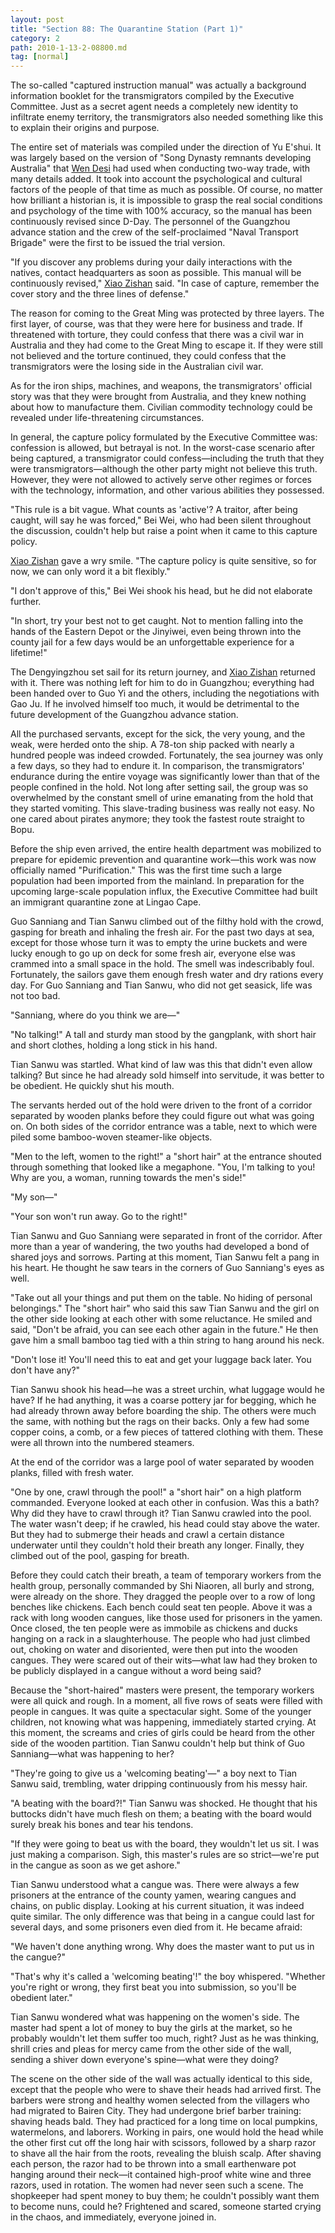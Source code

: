 ```yaml
---
layout: post
title: "Section 88: The Quarantine Station (Part 1)"
category: 2
path: 2010-1-13-2-08800.md
tag: [normal]
---
```


The so-called "captured instruction manual" was actually a background information booklet for the transmigrators compiled by the Executive Committee. Just as a secret agent needs a completely new identity to infiltrate enemy territory, the transmigrators also needed something like this to explain their origins and purpose.

The entire set of materials was compiled under the direction of Yu E'shui. It was largely based on the version of "Song Dynasty remnants developing Australia" that [Wen Desi][y002] had used when conducting two-way trade, with many details added. It took into account the psychological and cultural factors of the people of that time as much as possible. Of course, no matter how brilliant a historian is, it is impossible to grasp the real social conditions and psychology of the time with 100% accuracy, so the manual has been continuously revised since D-Day. The personnel of the Guangzhou advance station and the crew of the self-proclaimed "Naval Transport Brigade" were the first to be issued the trial version.

"If you discover any problems during your daily interactions with the natives, contact headquarters as soon as possible. This manual will be continuously revised," [Xiao Zishan][y001] said. "In case of capture, remember the cover story and the three lines of defense."

The reason for coming to the Great Ming was protected by three layers. The first layer, of course, was that they were here for business and trade. If threatened with torture, they could confess that there was a civil war in Australia and they had come to the Great Ming to escape it. If they were still not believed and the torture continued, they could confess that the transmigrators were the losing side in the Australian civil war.

As for the iron ships, machines, and weapons, the transmigrators' official story was that they were brought from Australia, and they knew nothing about how to manufacture them. Civilian commodity technology could be revealed under life-threatening circumstances.

In general, the capture policy formulated by the Executive Committee was: confession is allowed, but betrayal is not. In the worst-case scenario after being captured, a transmigrator could confess—including the truth that they were transmigrators—although the other party might not believe this truth. However, they were not allowed to actively serve other regimes or forces with the technology, information, and other various abilities they possessed.

"This rule is a bit vague. What counts as 'active'? A traitor, after being caught, will say he was forced," Bei Wei, who had been silent throughout the discussion, couldn't help but raise a point when it came to this capture policy.

[Xiao Zishan][y001] gave a wry smile. "The capture policy is quite sensitive, so for now, we can only word it a bit flexibly."

"I don't approve of this," Bei Wei shook his head, but he did not elaborate further.

"In short, try your best not to get caught. Not to mention falling into the hands of the Eastern Depot or the Jinyiwei, even being thrown into the county jail for a few days would be an unforgettable experience for a lifetime!"

The Dengyingzhou set sail for its return journey, and [Xiao Zishan][y001] returned with it. There was nothing left for him to do in Guangzhou; everything had been handed over to Guo Yi and the others, including the negotiations with Gao Ju. If he involved himself too much, it would be detrimental to the future development of the Guangzhou advance station.

All the purchased servants, except for the sick, the very young, and the weak, were herded onto the ship. A 78-ton ship packed with nearly a hundred people was indeed crowded. Fortunately, the sea journey was only a few days, so they had to endure it. In comparison, the transmigrators' endurance during the entire voyage was significantly lower than that of the people confined in the hold. Not long after setting sail, the group was so overwhelmed by the constant smell of urine emanating from the hold that they started vomiting. This slave-trading business was really not easy. No one cared about pirates anymore; they took the fastest route straight to Bopu.

Before the ship even arrived, the entire health department was mobilized to prepare for epidemic prevention and quarantine work—this work was now officially named "Purification." This was the first time such a large population had been imported from the mainland. In preparation for the upcoming large-scale population influx, the Executive Committee had built an immigrant quarantine zone at Lingao Cape.

Guo Sanniang and Tian Sanwu climbed out of the filthy hold with the crowd, gasping for breath and inhaling the fresh air. For the past two days at sea, except for those whose turn it was to empty the urine buckets and were lucky enough to go up on deck for some fresh air, everyone else was crammed into a small space in the hold. The smell was indescribably foul. Fortunately, the sailors gave them enough fresh water and dry rations every day. For Guo Sanniang and Tian Sanwu, who did not get seasick, life was not too bad.

"Sanniang, where do you think we are—"

"No talking!" A tall and sturdy man stood by the gangplank, with short hair and short clothes, holding a long stick in his hand.

Tian Sanwu was startled. What kind of law was this that didn't even allow talking? But since he had already sold himself into servitude, it was better to be obedient. He quickly shut his mouth.

The servants herded out of the hold were driven to the front of a corridor separated by wooden planks before they could figure out what was going on. On both sides of the corridor entrance was a table, next to which were piled some bamboo-woven steamer-like objects.

"Men to the left, women to the right!" a "short hair" at the entrance shouted through something that looked like a megaphone. "You, I'm talking to you! Why are you, a woman, running towards the men's side!"

"My son—"

"Your son won't run away. Go to the right!"

Tian Sanwu and Guo Sanniang were separated in front of the corridor. After more than a year of wandering, the two youths had developed a bond of shared joys and sorrows. Parting at this moment, Tian Sanwu felt a pang in his heart. He thought he saw tears in the corners of Guo Sanniang's eyes as well.

"Take out all your things and put them on the table. No hiding of personal belongings." The "short hair" who said this saw Tian Sanwu and the girl on the other side looking at each other with some reluctance. He smiled and said, "Don't be afraid, you can see each other again in the future." He then gave him a small bamboo tag tied with a thin string to hang around his neck.

"Don't lose it! You'll need this to eat and get your luggage back later. You don't have any?"

Tian Sanwu shook his head—he was a street urchin, what luggage would he have? If he had anything, it was a coarse pottery jar for begging, which he had already thrown away before boarding the ship. The others were much the same, with nothing but the rags on their backs. Only a few had some copper coins, a comb, or a few pieces of tattered clothing with them. These were all thrown into the numbered steamers.

At the end of the corridor was a large pool of water separated by wooden planks, filled with fresh water.

"One by one, crawl through the pool!" a "short hair" on a high platform commanded. Everyone looked at each other in confusion. Was this a bath? Why did they have to crawl through it? Tian Sanwu crawled into the pool. The water wasn't deep; if he crawled, his head could stay above the water. But they had to submerge their heads and crawl a certain distance underwater until they couldn't hold their breath any longer. Finally, they climbed out of the pool, gasping for breath.

Before they could catch their breath, a team of temporary workers from the health group, personally commanded by Shi Niaoren, all burly and strong, were already on the shore. They dragged the people over to a row of long benches like chickens. Each bench could seat ten people. Above it was a rack with long wooden cangues, like those used for prisoners in the yamen. Once closed, the ten people were as immobile as chickens and ducks hanging on a rack in a slaughterhouse. The people who had just climbed out, choking on water and disoriented, were then put into the wooden cangues. They were scared out of their wits—what law had they broken to be publicly displayed in a cangue without a word being said?

Because the "short-haired" masters were present, the temporary workers were all quick and rough. In a moment, all five rows of seats were filled with people in cangues. It was quite a spectacular sight. Some of the younger children, not knowing what was happening, immediately started crying. At this moment, the screams and cries of girls could be heard from the other side of the wooden partition. Tian Sanwu couldn't help but think of Guo Sanniang—what was happening to her?

"They're going to give us a 'welcoming beating'—" a boy next to Tian Sanwu said, trembling, water dripping continuously from his messy hair.

"A beating with the board?!" Tian Sanwu was shocked. He thought that his buttocks didn't have much flesh on them; a beating with the board would surely break his bones and tear his tendons.

"If they were going to beat us with the board, they wouldn't let us sit. I was just making a comparison. Sigh, this master's rules are so strict—we're put in the cangue as soon as we get ashore."

Tian Sanwu understood what a cangue was. There were always a few prisoners at the entrance of the county yamen, wearing cangues and chains, on public display. Looking at his current situation, it was indeed quite similar. The only difference was that being in a cangue could last for several days, and some prisoners even died from it. He became afraid:

"We haven't done anything wrong. Why does the master want to put us in the cangue?"

"That's why it's called a 'welcoming beating'!" the boy whispered. "Whether you're right or wrong, they first beat you into submission, so you'll be obedient later."

Tian Sanwu wondered what was happening on the women's side. The master had spent a lot of money to buy the girls at the market, so he probably wouldn't let them suffer too much, right? Just as he was thinking, shrill cries and pleas for mercy came from the other side of the wall, sending a shiver down everyone's spine—what were they doing?

The scene on the other side of the wall was actually identical to this side, except that the people who were to shave their heads had arrived first. The barbers were strong and healthy women selected from the villagers who had migrated to Bairen City. They had undergone brief barber training: shaving heads bald. They had practiced for a long time on local pumpkins, watermelons, and laborers. Working in pairs, one would hold the head while the other first cut off the long hair with scissors, followed by a sharp razor to shave all the hair from the roots, revealing the bluish scalp. After shaving each person, the razor had to be thrown into a small earthenware pot hanging around their neck—it contained high-proof white wine and three razors, used in rotation. The women had never seen such a scene. The shopkeeper had spent money to buy them; he couldn't possibly want them to become nuns, could he? Frightened and scared, someone started crying in the chaos, and immediately, everyone joined in.

[y001]: /characters/y001 "Xiao Zishan"
[y002]: /characters/y002 "Wen Desi"